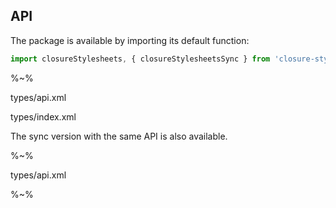 ## API

The package is available by importing its default function:

```js
import closureStylesheets, { closureStylesheetsSync } from 'closure-stylesheets'
```

%~%

<typedef noArgTypesInToc name="compileStylesheets">types/api.xml</typedef>

<typedef narrow>types/index.xml</typedef>

The sync version with the same API is also available.

%~%

<typedef noArgTypesInToc name="compileStylesheetsSync">types/api.xml</typedef>

<!-- %EXAMPLE: example, ../src => closure-stylesheets%
%FORK example% -->

%~%